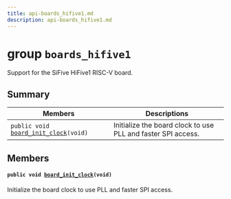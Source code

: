 ```yaml
---
title: api-boards_hifive1.md
description: api-boards_hifive1.md
---
```

# group `boards_hifive1` 

Support for the SiFive HiFive1 RISC-V board.

## Summary

 Members                        | Descriptions                                
--------------------------------|---------------------------------------------
`public void `[`board_init_clock`](#group__boards__hifive1_1gaf49f994beb1f6db82155b83fa779f187)`(void)`            | Initialize the board clock to use PLL and faster SPI access.

## Members

#### `public void `[`board_init_clock`](#group__boards__hifive1_1gaf49f994beb1f6db82155b83fa779f187)`(void)` 

Initialize the board clock to use PLL and faster SPI access.

